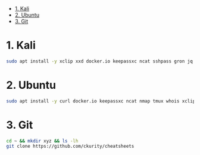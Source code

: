 - [1. Kali](#1-kali)
- [2. Ubuntu](#2-ubuntu)
- [3. Git](#3-git)


# 1. Kali
```sh
sudo apt install -y xclip xxd docker.io keepassxc ncat sshpass gron jq tldr mingw-w64
```

# 2. Ubuntu
```sh
sudo apt install -y curl docker.io keepassxc ncat nmap tmux whois xclip
```

# 3. Git
```sh
cd ~ && mkdir xyz && ls -lh
git clone https://github.com/ckurity/cheatsheets
```